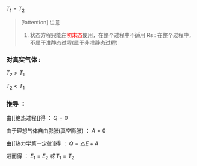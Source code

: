 $\begin{equation}\tag{绝热自由膨胀}
T_1=T_2
\end{equation}$

> [!attention]  注意
> 1. 状态方程只能在<font color="#ff0000">初末态</font>使用，在整个过程中不适用
> Rs : 在整个过程中，不属于准静态过程(属于非准静态过程)

### 对真实气体 :
$\begin{equation}\tag{分子力以斥力为主}
T_2>T_1
\end{equation}$

$\begin{equation}\tag{分子力以引力为主}
T_2<T_1
\end{equation}$

### 推导 ：

由[[绝热过程]]得 ：
$\begin{equation}\tag{1}
Q=0
\end{equation}$

由于理想气体自由膨胀(真空膨胀) ：
$\begin{equation}\tag{2}
A=0
\end{equation}$

由[[热力学第一定律]]得 ：
$\begin{equation}\tag{3}
Q=\triangle E+A
\end{equation}$

进而得 ：
$\begin{equation}\tag{绝热自由膨胀}
E_1=E_2 \ 或  \ T_1=T_2
\end{equation}$